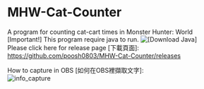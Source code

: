 # MHW-Cat-Counter
A program for counting cat-cart times in Monster Hunter: World <br/>
[Important!] This program require java to run. ![[Download Java]](https://www.java.com) \
Please click here for release page [下載頁面]: \
https://github.com/poosh0803/MHW-Cat-Counter/releases


How to capture in OBS [如何在OBS裡擷取文字]: \
![info_capture](https://i.imgur.com/f07XkZs.png)
